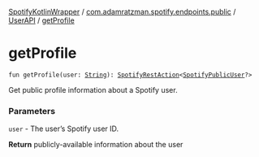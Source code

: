 [SpotifyKotlinWrapper](../../index.md) / [com.adamratzman.spotify.endpoints.public](../index.md) / [UserAPI](index.md) / [getProfile](./get-profile.md)

# getProfile

`fun getProfile(user: `[`String`](https://kotlinlang.org/api/latest/jvm/stdlib/kotlin/-string/index.html)`): `[`SpotifyRestAction`](../../com.adamratzman.spotify.main/-spotify-rest-action/index.md)`<`[`SpotifyPublicUser`](../../com.adamratzman.spotify.utils/-spotify-public-user/index.md)`?>`

Get public profile information about a Spotify user.

### Parameters

`user` - The user’s Spotify user ID.

**Return**
publicly-available information about the user

